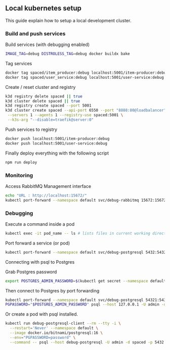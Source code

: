## Local kubernetes setup

This guide explain how to setup a local development cluster.

### Build and push services

Build services (with debugging enabled)

```sh
IMAGE_TAG=debug DISTROLESS_TAG=debug docker buildx bake
```

Tag services

```sh
docker tag spaced/item_producer:debug localhost:5001/item-producer:debug
docker tag spaced/user_service:debug localhost:5001/user-service:debug
```

Create / reset cluster and registry

```sh
k3d registry delete spaced || true
k3d cluster delete spaced || true
k3d registry create spaced --port 5001
k3d cluster create spaced --api-port 6550 --port "8888:80@loadbalancer" \
 --servers 1 --agents 1 --registry-use spaced:5001 \
 --k3s-arg "--disable=traefik@server:0"
```

Push services to registry

```sh
docker push localhost:5001/item-producer:debug
docker push localhost:5001/user-service:debug
```

Finally deploy everything with the following script

```sh
npm run deploy
```

### Monitoring

Access RabbitMQ Management interface

```sh
echo "URL : http://localhost:15672/"
kubectl port-forward --namespace default svc/debug-rabbitmq 15672:15672
```

### Debugging

Execute a command inside a pod

```sh
kubectl exec -it pod_name -- ls # lists files in current working directory
```

Port forward a service (or pod)

```sh
kubectl port-forward --namespace default svc/debug-postgresql 5432:5432
```

Connecting with psql to Postgres

Grab Postgres password

```sh
export POSTGRES_ADMIN_PASSWORD=$(kubectl get secret --namespace default debug-postgresql -o jsonpath="{.data.postgres-password}" | base64 -d)
```

Then connect to Postgres by port forwarding

```sh
kubectl port-forward --namespace default svc/debug-postgresql 54321:5432
PGPASSWORD="$POSTGRES_ADMIN_PASSWORD" psql --host 127.0.0.1 -U admin -d spaced -p 54321
```

Or create a pod with psql installed.

```sh
kubectl run debug-postgresql-client --rm --tty -i \
  --restart='Never' --namespace default \
  --image docker.io/bitnami/postgresql:16 \
  --env="PGPASSWORD=password" \
  --command -- psql --host debug-postgresql -U admin -d spaced -p 5432
```
